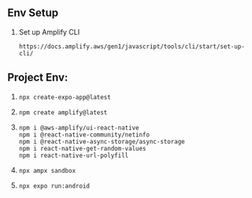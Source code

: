 ## Env Setup
1. Set up Amplify CLI
   ```
   https://docs.amplify.aws/gen1/javascript/tools/cli/start/set-up-cli/
   ```

## Project Env:
1. ```
   npx create-expo-app@latest
   ```
2. ```
   npm create amplify@latest
   ```
3. ```
   npm i @aws-amplify/ui-react-native
   npm i @react-native-community/netinfo
   npm i @react-native-async-storage/async-storage
   npm i react-native-get-random-values
   npm i react-native-url-polyfill
   ```
4. ```
   npx ampx sandbox
   ```
5. ```
   npx expo run:android
   ```